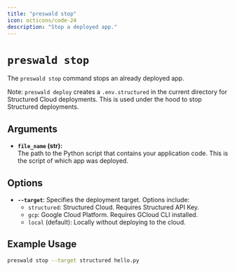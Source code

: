 ```yaml
---
title: "preswald stop"
icon: octicons/code-24
description: "Stop a deployed app."
---
```


# `preswald stop`

The `preswald stop` command stops an already deployed app.

Note: `preswald deploy` creates a `.env.structured` in the current directory for Structured Cloud deployments. This is used under the hood to stop Structured deployments.

## Arguments

- **`file_name` (str):**  
  The path to the Python script that contains your application code. This is the script of which app was deployed.

## Options

- **`--target`**: Specifies the deployment target. Options include:
  - `structured`: Structured Cloud. Requires Structured API Key.
  - `gcp`: Google Cloud Platform. Requires GCloud CLI installed.
  - `local` (default): Locally without deploying to the cloud.


## Example Usage

```bash
preswald stop --target structured hello.py
```
